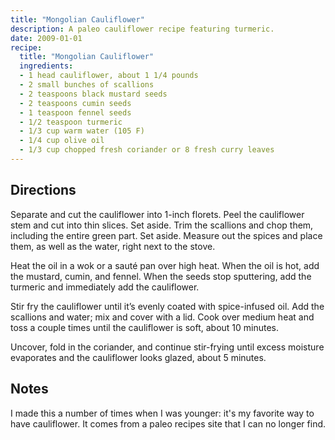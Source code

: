 ```yaml
---
title: "Mongolian Cauliflower"
description: A paleo cauliflower recipe featuring turmeric.
date: 2009-01-01
recipe:
  title: "Mongolian Cauliflower"
  ingredients:
  - 1 head cauliflower, about 1 1/4 pounds
  - 2 small bunches of scallions
  - 2 teaspoons black mustard seeds
  - 2 teaspoons cumin seeds
  - 1 teaspoon fennel seeds
  - 1/2 teaspoon turmeric
  - 1/3 cup warm water (105 F)
  - 1/4 cup olive oil
  - 1/3 cup chopped fresh coriander or 8 fresh curry leaves
---
```


## Directions

Separate and cut the cauliflower into 1-inch florets. Peel the cauliflower stem and cut into thin slices. Set aside. Trim the scallions and chop them, including the entire green part. Set aside. Measure out the spices and place them, as well as the water, right next to the stove.

Heat the oil in a wok or a sauté pan over high heat. When the oil is hot, add the mustard, cumin, and fennel. When the seeds stop sputtering, add the turmeric and immediately add the cauliflower.

Stir fry the cauliflower until it’s evenly coated with spice-infused oil. Add the scallions and water; mix and cover with a lid. Cook over medium heat and toss a couple times until the cauliflower is soft, about 10 minutes.

Uncover, fold in the coriander, and continue stir-frying until excess moisture evaporates and the cauliflower looks glazed, about 5 minutes.

## Notes

I made this a number of times when I was younger: it's my favorite way to have cauliflower. It comes from a paleo recipes site that I can no longer find.
